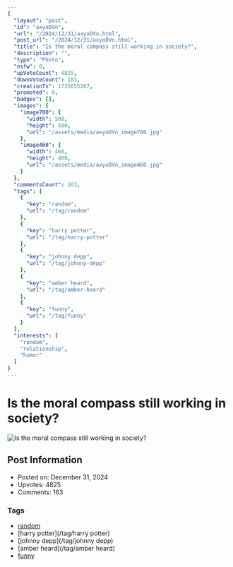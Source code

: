 ```yaml
---
{
  "layout": "post",
  "id": "axyoDVn",
  "url": "/2024/12/31/axyoDVn.html",
  "post_url": "/2024/12/31/axyoDVn.html",
  "title": "Is the moral compass still working in society?",
  "description": "",
  "type": "Photo",
  "nsfw": 0,
  "upVoteCount": 4825,
  "downVoteCount": 183,
  "creationTs": 1735655207,
  "promoted": 0,
  "badges": [],
  "images": {
    "image700": {
      "width": 500,
      "height": 500,
      "url": "/assets/media/axyoDVn_image700.jpg"
    },
    "image460": {
      "width": 460,
      "height": 460,
      "url": "/assets/media/axyoDVn_image460.jpg"
    }
  },
  "commentsCount": 163,
  "tags": [
    {
      "key": "random",
      "url": "/tag/random"
    },
    {
      "key": "harry potter",
      "url": "/tag/harry-potter"
    },
    {
      "key": "johnny depp",
      "url": "/tag/johnny-depp"
    },
    {
      "key": "amber heard",
      "url": "/tag/amber-heard"
    },
    {
      "key": "funny",
      "url": "/tag/funny"
    }
  ],
  "interests": [
    "random",
    "relationship",
    "humor"
  ]
}
---
```


# Is the moral compass still working in society?

![Is the moral compass still working in society?](/assets/media/axyoDVn_image700.jpg)

## Post Information

- Posted on: December 31, 2024
- Upvotes: 4825
- Comments: 163

### Tags

- [random](/tag/random)
- [harry potter](/tag/harry potter)
- [johnny depp](/tag/johnny depp)
- [amber heard](/tag/amber heard)
- [funny](/tag/funny)

